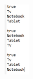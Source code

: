 <img src="https://github.com/hiranfbjc/set1-hashSet-treeSet-linkedHashSet/blob/main/readme.png" width=80>

